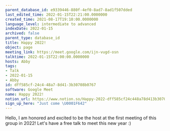 ```yaml
---
parent_database_id: e9339446-880f-4ef0-8ad7-8ad1f507dded
last_edited_time: 2022-01-15T22:21:00.0000000
created_time: 2021-08-17T19:10:00.0000000
language_level: intermediate to advanced
indexDate: 2022-01-15
archived: false
parent_type: database_id
title: Happy 2022!
object: page
meeting_link: https://meet.google.com/ijn-vugd-osn
talktime: 2022-01-15T22:00:00.0000000
hosts: Abby
tags:
- Talk
- 2022-01-15
- Abby
id: dff585cf-24c4-48a7-8d41-3b30708b0767
software: Google Meet
name: Happy 2022!
notion_url: https://www.notion.so/Happy-2022-dff585cf24c448a78d413b30708b0767
sign_up_here: "Just come \U0001F642"
---
```


Hello, I am honored and excited to be the host at the first meeting of this group in 2022! Let's have a free talk to meet this new year :)






